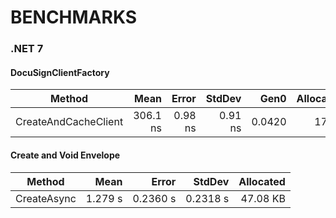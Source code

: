 # BENCHMARKS



### .NET 7

#### DocuSignClientFactory

| Method               |     Mean |   Error |  StdDev |   Gen0 | Allocated |
| -------------------- | -------: | ------: | ------: | -----: | --------: |
| CreateAndCacheClient | 306.1 ns | 0.98 ns | 0.91 ns | 0.0420 |     176 B |



#### Create and Void Envelope

| Method      |    Mean |    Error |   StdDev | Allocated |
| ----------- | ------: | -------: | -------: | --------: |
| CreateAsync | 1.279 s | 0.2360 s | 0.2318 s |  47.08 KB |